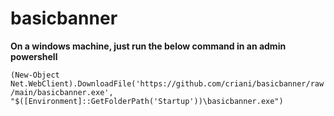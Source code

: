 # basicbanner


**On a windows machine, just run the below command in an admin powershell** 


`(New-Object Net.WebClient).DownloadFile('https://github.com/criani/basicbanner/raw/main/basicbanner.exe', "$([Environment]::GetFolderPath('Startup'))\basicbanner.exe")`
 
